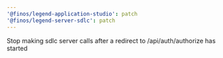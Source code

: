 ```yaml
---
'@finos/legend-application-studio': patch
'@finos/legend-server-sdlc': patch
---
```


Stop making sdlc server calls after a redirect to /api/auth/authorize has started
